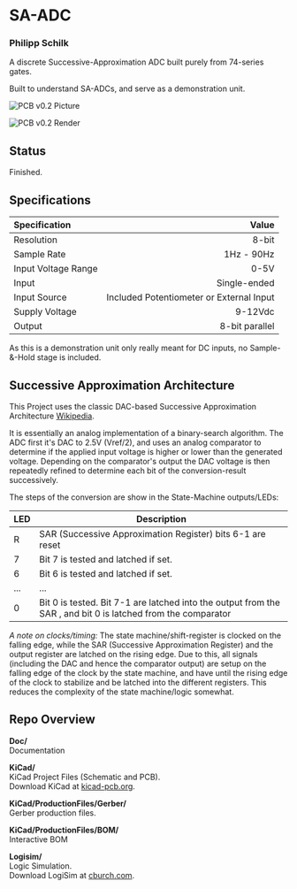 # SA-ADC
### Philipp Schilk
A discrete Successive-Approximation ADC built purely from 74-series gates.

Built to understand SA-ADCs, and serve as a demonstration unit.

![PCB v0.2 Picture](https://raw.githubusercontent.com/TheSchilk/SA-ADC/master/Doc/SA-ADC_PCBphoto_v0.2.jpg)

![PCB v0.2 Render](https://raw.githubusercontent.com/TheSchilk/SA-ADC/master/Doc/SA-ADC_PCBrender_v0.2.jpg)

## Status
Finished. 

## Specifications
| Specification  | Value  |
| :------------ | ------------: |
| Resolution  | 8-bit  |
| Sample Rate  |  1Hz - 90Hz |
| Input Voltage Range | 0-5V |
| Input | Single-ended|
| Input Source | Included Potentiometer or External Input |
| Supply Voltage | 9-12Vdc |
| Output | 8-bit parallel |

As this is a demonstration unit only really meant for DC inputs, no Sample-&-Hold
stage is included.

## Successive Approximation Architecture

This Project uses the classic DAC-based Successive Approximation Architecture [Wikipedia](https://en.wikipedia.org/wiki/Successive_approximation_ADC "DAC-based Successive Approxmation Architecture").

It is essentially an analog implementation of a binary-search algorithm. The ADC first
it's DAC to 2.5V (Vref/2), and uses an analog comparator to determine if the applied input voltage is 
higher or lower than the generated voltage. Depending on the comparator's output the DAC voltage is 
then repeatedly refined to determine each bit of the conversion-result successively.

The steps of the conversion are show in the State-Machine outputs/LEDs:

|  LED  | Description |
| ------------ | ------------ |
| R | SAR (Successive Approximation Register) bits 6-1 are reset |
| 7 | Bit 7 is tested and latched if set. |
| 6 | Bit 6 is tested and latched if set. |
| ... | ... |
| 0 | Bit 0 is tested. Bit 7-1 are latched into the output from the SAR , and bit 0 is latched from the comparator |

*A note on clocks/timing:*
The state machine/shift-register is clocked on the falling edge, while the SAR (Successive Approximation Register) and the output register are 
latched on the rising edge. Due to this, all signals (including the DAC and hence the
comparator output) are setup on the falling edge of the clock by the state machine, and have until the 
rising edge of the clock to stabilize and be latched into the different registers. This reduces the complexity of the
state machine/logic somewhat.

## Repo Overview

**Doc/**  
	Documentation  

**KiCad/**  
	KiCad Project Files (Schematic and PCB).  
	Download KiCad at [kicad-pcb.org](https://kicad-pcb.org/download/).  

**KiCad/ProductionFiles/Gerber/**  
	Gerber production files.  

**KiCad/ProductionFiles/BOM/**  
	Interactive BOM  

**Logisim/**  
	Logic Simulation.  
	Download LogiSim at [cburch.com](http://www.cburch.com/logisim/).  

